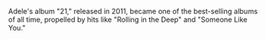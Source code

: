 Adele's album "21," released in 2011, became one of the best-selling albums of all time, propelled by hits like "Rolling in the Deep" and "Someone Like You."
